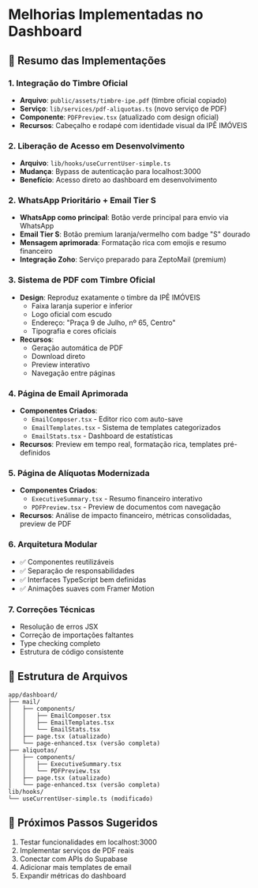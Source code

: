 # Melhorias Implementadas no Dashboard

## 🚀 Resumo das Implementações

### 1. Integração do Timbre Oficial
- **Arquivo**: `public/assets/timbre-ipe.pdf` (timbre oficial copiado)
- **Serviço**: `lib/services/pdf-aliquotas.ts` (novo serviço de PDF)
- **Componente**: `PDFPreview.tsx` (atualizado com design oficial)
- **Recursos**: Cabeçalho e rodapé com identidade visual da IPÊ IMÓVEIS

### 2. Liberação de Acesso em Desenvolvimento
- **Arquivo**: `lib/hooks/useCurrentUser-simple.ts`
- **Mudança**: Bypass de autenticação para localhost:3000
- **Benefício**: Acesso direto ao dashboard em desenvolvimento

### 2. WhatsApp Prioritário + Email Tier S
- **WhatsApp como principal**: Botão verde principal para envio via WhatsApp
- **Email Tier S**: Botão premium laranja/vermelho com badge "S" dourado
- **Mensagem aprimorada**: Formatação rica com emojis e resumo financeiro
- **Integração Zoho**: Serviço preparado para ZeptoMail (premium)

### 3. Sistema de PDF com Timbre Oficial
- **Design**: Reproduz exatamente o timbre da IPÊ IMÓVEIS
  - Faixa laranja superior e inferior
  - Logo oficial com escudo
  - Endereço: "Praça 9 de Julho, nº 65, Centro"
  - Tipografia e cores oficiais
- **Recursos**:
  - Geração automática de PDF
  - Download direto
  - Preview interativo
  - Navegação entre páginas

### 4. Página de Email Aprimorada
- **Componentes Criados**:
  - `EmailComposer.tsx` - Editor rico com auto-save
  - `EmailTemplates.tsx` - Sistema de templates categorizados
  - `EmailStats.tsx` - Dashboard de estatísticas
- **Recursos**: Preview em tempo real, formatação rica, templates pré-definidos

### 5. Página de Alíquotas Modernizada
- **Componentes Criados**:
  - `ExecutiveSummary.tsx` - Resumo financeiro interativo
  - `PDFPreview.tsx` - Preview de documentos com navegação
- **Recursos**: Análise de impacto financeiro, métricas consolidadas, preview de PDF

### 6. Arquitetura Modular
- ✅ Componentes reutilizáveis
- ✅ Separação de responsabilidades
- ✅ Interfaces TypeScript bem definidas
- ✅ Animações suaves com Framer Motion

### 7. Correções Técnicas
- Resolução de erros JSX
- Correção de importações faltantes
- Type checking completo
- Estrutura de código consistente

## 📁 Estrutura de Arquivos

```
app/dashboard/
├── mail/
│   ├── components/
│   │   ├── EmailComposer.tsx
│   │   ├── EmailTemplates.tsx
│   │   └── EmailStats.tsx
│   ├── page.tsx (atualizado)
│   └── page-enhanced.tsx (versão completa)
├── aliquotas/
│   ├── components/
│   │   ├── ExecutiveSummary.tsx
│   │   └── PDFPreview.tsx
│   ├── page.tsx (atualizado)
│   └── page-enhanced.tsx (versão completa)
lib/hooks/
└── useCurrentUser-simple.ts (modificado)
```

## 🎯 Próximos Passos Sugeridos
1. Testar funcionalidades em localhost:3000
2. Implementar serviços de PDF reais
3. Conectar com APIs do Supabase
4. Adicionar mais templates de email
5. Expandir métricas do dashboard